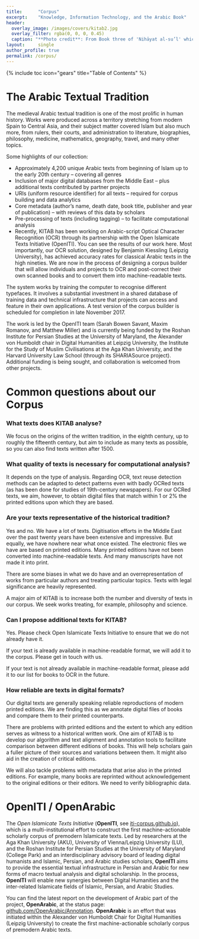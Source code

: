 ```yaml
---
title:		"Corpus"
excerpt:	"Knowledge, Information Technology, and the Arabic Book"
header:
  overlay_image: /images/covers/kitab2.jpg
  overlay_filter: rgba(0, 0, 0, 0.45)
  caption: "**Photo credit**: From Book three of 'Nihāyat al-su’l' which gives instructions on using lances. Dated 773/1371 (Add. MS. 18866, f. 113r)"
layout:		single
author_profile: true
permalink: /corpus/
---
```


{% include toc icon="gears" title="Table of Contents" %}

# The Arabic Textual Tradition

The medieval Arabic textual tradition is one of the most prolific in human history. Works were produced across a territory stretching from modern Spain to Central Asia, and their subject matter covered Islam but also much more, from rulers, their courts, and administration to literature, biographies, philosophy, medicine, mathematics, geography, travel, and many other topics.

Some highlights of our collection:

* Approximately 4,200 unique Arabic texts from beginning of Islam up to the early 20th century – covering all genres
* Inclusion of major digital databases from the Middle East – plus additional texts contributed by partner projects
* URIs (uniform resource identifier) for all texts – required for corpus building and data analytics
* Core metadata (author’s name, death date, book title, publisher and year of publication) – with reviews of this data by scholars
* Pre-processing of texts (including tagging) – to facilitate computational analysis
* Recently, KITAB has been working on Arabic-script Optical Character Recognition (OCR) through its partnership with the Open Islamicate Texts Initiative (OpenITI). You can see the results of our work here. Most importantly, our OCR solution, designed by Benjamin Kiessling (Leipzig University), has achieved accuracy rates for classical Arabic texts in the high nineties. We are now in the process of designing a corpus builder that will allow individuals and projects to OCR and post-correct  their own scanned books and to convert them into machine-readable texts.

The system works by training the computer to recognise different typefaces. It involves a substantial investment in a shared database of training data and technical infrastructure that projects can access and feature in their own applications. A test version of the corpus builder is scheduled for completion in late November 2017.

The work is led by the OpenITI team (Sarah Bowen Savant, Maxim Romanov, and Matthew Miller) and is currently being funded by the Roshan Institute for Persian Studies at the University of Maryland, the Alexander von Humboldt chair in Digital Humanities at Leipzig University, the Institute for the Study of Muslim Civilisations at the Aga Khan University, and the Harvard University Law School (through its SHARIASource project). Additional funding is being sought, and collaboration is welcomed from other projects.

# Common questions about our Corpus

### What texts does KITAB analyse?

We focus on the origins of the written tradition, in the eighth century, up to roughly the fifteenth century, but aim to include as many texts as possible, so you can also find texts written after 1500.

### What quality of texts is necessary for computational analysis?

It depends on the type of analysis. Regarding OCR, text reuse detection methods can be adapted to detect patterns even with badly OCRed texts (as has been done for studies of 19th-century newspapers). For our OCRed texts, we aim, however, to obtain digital files that match within 1 or 2% the printed editions upon which they are based.

### Are your texts representative of the historical tradition?

Yes and no. We have a lot of texts. Digitisation efforts in the Middle East over the past twenty years have been extensive and impressive. But equally, we have nowhere near what once existed. The electronic files we have are based on printed editions. Many printed editions have not been converted into machine-readable texts. And many manuscripts have not made it into print.

There are some biases in what we do have and an overrepresentation of works from particular authors and treating particular topics. Texts with legal significance are heavily represented.

A major aim of KITAB is to increase both the number and diversity of texts in our corpus. We seek works treating, for example, philosophy and science.

### Can I propose additional texts for KITAB?

Yes. Please check Open Islamicate Texts Initiative to ensure that we do not already have it.

If your text is already available in machine-readable format, we will add it to the corpus. Please get in touch with us.

If your text is not already available in machine-readable format, please add it to our list for books to OCR in the future.

### How reliable are texts in digital formats?

Our digital texts are generally speaking reliable reproductions of modern printed editions.  We are finding this as we annotate digital files of books and compare them to their printed counterparts.

There are problems with printed editions and the extent to which any edition serves as witness to a historical written work.  One aim of KITAB is to develop our algorithm and text alignment and annotation tools to facilitate comparison between different editions of books. This will help scholars gain a fuller picture of their sources and variations between them. It might also aid in the creation of critical editions.

We will also tackle problems with metadata that arise also in the printed editions. For example, many books are reprinted without acknowledgement to the original editions or their editors. We need to verify bibliographic data.

# OpenITI / OpenArabic

The *Open Islamicate Texts Initiative* (**OpenITI**, see [iti-corpus.github.io](iti-corpus.github.io)), which is a multi-institutional effort to construct the first machine-actionable scholarly corpus of premodern Islamicate texts. Led by researchers at the Aga Khan University (AKU), University of Vienna/Leipzig University (LU), and the Roshan Institute for Persian Studies at the University of Maryland (College Park) and an interdisciplinary advisory board of leading digital humanists and Islamic, Persian, and Arabic studies scholars, **OpenITI** aims to provide the essential textual infrastructure in Persian and Arabic for new forms of macro textual analysis and digital scholarship. In the process, **OpenITI** will enable new synergies between Digital Humanities and the inter-related Islamicate fields of Islamic, Persian, and Arabic Studies.

You can find the latest report on the development of Arabic part of the project, **OpenArabic**, at the status page: [github.com/OpenArabic/Annotation](https://github.com/OpenArabic/Annotation). **OpenArabic** is an effort that was initiated within the Alexander von Humboldt Chair for Digital Humanities (Leipzig University) to create the first machine-actionable scholarly corpus of premodern Arabic texts.
